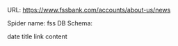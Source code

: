 URL: https://www.fssbank.com/accounts/about-us/news

Spider name: fss
DB Schema:

date
title
link
content
